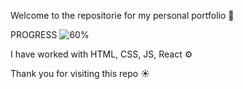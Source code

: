Welcome to the repositorie for my personal portfolio 👋

PROGRESS ![60%](https://progress-bar.dev/50)

I have worked with HTML, CSS, JS, React ⚙️

Thank you for visiting this repo ☀️
